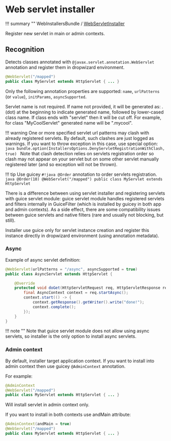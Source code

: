 # Web servlet installer

!!! summary ""
    WebInstallersBundle / [WebServletInstaller](https://github.com/xvik/dropwizard-guicey/tree/dw-3/src/main/java/ru/vyarus/dropwizard/guice/module/installer/feature/web/WebServletInstaller.java)        

Register new servlet in main or admin contexts.

## Recognition

Detects classes annotated with `@javax.servlet.annotation.WebServlet` annotation and register them in dropwizard environment.

```java
@WebServlet("/mapped")
public class MyServlet extends HttpServlet { ... }
```

Only the following annotation properties are supported: `name`, `urlPatterns` (or `value`), `initParams`, `asyncSupported`.

Servlet name is not required. If name not provided, it will be generated as:
. (dot) at the beginning to indicate generated name, followed by lower-cased class name. If class ends with "servlet" then it will be cut off.
For example, for class "MyCoolServlet" generated name will be ".mycool".

!!! warning
    One or more specified servlet url patterns may clash with already registered servlets. By default, such clashes are just logged as warnings.
    If you want to throw exception in this case, use special option:
    ```java
    bundle.option(InstallersOptions.DenyServletRegistrationWithClash, true)
    ```
    Note that clash detection relies on servlets registration order so clash may not appear on your servlet but on some other servlet manually registered later 
    (and so exception will not be thrown).

!!! tip 
    Use guicey `#!java @Order` annotation to order servlets registration.
    ```java
    @Order(10)
    @WebServlet("/mapped")
    public class MyServlet extends HttpServlet 
    ```
   
There is a difference between using servlet installer and registering servlets with guice servlet module:
guice servlet module handles registered servlets and filters internally in GuiceFilter (which is installed by guicey in both app and admin contexts).
As a side effect, there are some compatibility issues between guice servlets and native filters (rare and usually not blocking, but still).

Installer use guice only for servlet instance creation and register this instance directly in dropwizard environment (using annotation metadata).       

### Async

Example of async servlet definition:

```java
@WebServlet(urlPatterns = "/async", asyncSupported = true)
public class AsyncServlet extends HttpServlet {

    @Override
    protected void doGet(HttpServletRequest req, HttpServletResponse resp) throws ServletException, IOException {
        final AsyncContext context = req.startAsync();
        context.start(() -> {
            context.getResponse().getWriter().write("done!");
            context.complete();
        });
    }
}
```    
    
!!! note ""
    Note that guice servlet module does not allow using async servlets, so installer is the only option to install async servlets.
    
### Admin context

By default, installer target application context. If you want to install into admin context then 
use guicey `@AdminContext` annotation.

For example: 

```java
@AdminContext
@WebServlet("/mapped")
public class MyServlet extends HttpServlet { ... }
```

Will install servlet in admin context only.

If you want to install in both contexts use andMain attribute:

```java
@AdminContext(andMain = true)
@WebServlet("/mapped")
public class MyServlet extends HttpServlet { ... }
```
  